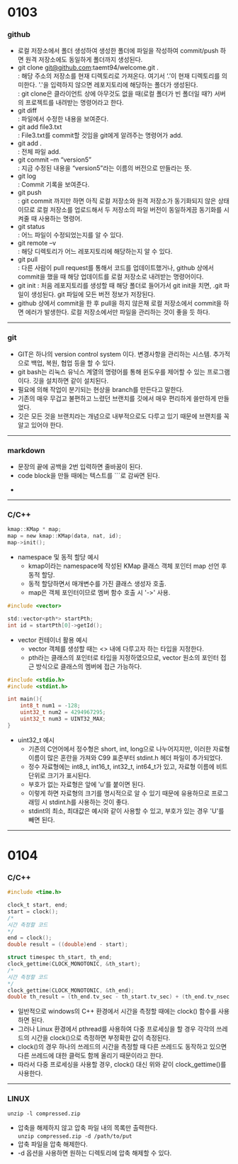 # 0103
### github
- 로컬 저장소에서 폴더 생성하여 생성한 폴더에 파일을 작성하여 commit/push 하면 원격 저장소에도 동일하게 폴더까지 생성된다.
- git clone git@github.com:taemt94/welcome.git .  
	: 해당 주소의 저장소를 현재 디렉토리로 가져온다. 여기서 ‘.’이 현재 디렉토리를 의미한다. '.'을 입력하지 않으면 레포지토리에 해당하는 폴더가 생성된다.  
	: git clone은 클라이언트 상에 아무것도 없을 때(로컬 폴더가 빈 폴더일 때?) 서버의 프로젝트를 내려받는 명령어라고 한다.
- git diff  
	: 파일에서 수정한 내용을 보여준다.
- git add file3.txt  
	: File3.txt를 commit할 것임을 git에게 알려주는 명령어가 add.
- git add .  
	: 전체 파일 add.
- git commit –m “version5”  
	: 지금 수정된 내용을 “version5”라는 이름의 버전으로 만들라는 뜻.
- git log  
	: Commit 기록을 보여준다.
- git push  
	: git commit 까지만 하면 아직 로컬 저장소와 원격 저장소가 동기화되지 않은 상태이므로 로컬 저장소를 업로드해서 두 저장소의 파일 버전이 동일하게끔 동기화를 시켜줄 때 사용하는 명령어.
- git status  
	: 어느 파일이 수정되었는지를 알 수 있다.
- git remote –v  
	: 해당 디렉토리가 어느 레포지토리에 해당하는지 알 수 있다.
- git pull  
	: 다른 사람이 pull request를 통해서 코드를 업데이트했거나, github 상에서 commit을 했을 때 해당 업데이트를 로컬 저장소로 내려받는 명령어이다.  
- git init
	: 처음 레포지토리를 생성할 때 해당 폴더로 들어가서 git init을 치면, .git 파일이 생성된다. git 파일에 모든 버전 정보가 저장된다.
- github 상에서 commit을 한 후 pull을 하지 않은채 로컬 저장소에서 commit을 하면 에러가 발생한다. 로컬 저장소에서만 파일을 관리하는 것이 좋을 듯 하다.
---
### git
- GIT은 하나의 version control system 이다. 변경사항을 관리하는 시스템. 추가적으로 백업, 복원, 협업 등을 할 수 있다.
- git bash는 리눅스 유닉스 계열의 명령어를 통해 윈도우를 제어할 수 있는 프로그램이다. 깃을 설치하면 같이 설치된다.
- 필요에 의해 작업이 분기되는 현상을 branch를 만든다고 말한다.
- 기존의 매우 무겁고 불편하고 느렸던 브랜치를 깃에서 매우 편리하게 쓸만하게 만들었다.
- 깃은 모든 것을 브랜치라는 개념으로 내부적으로도 다루고 있기 때문에 브랜치를 꼭 알고 있어야 한다.
---
### markdown
- 문장의 끝에 공백을 2번 입력하면 줄바꿈이 된다.
- code block을 만들 때에는 텍스트를 ```로 감싸면 된다.
- ``` c 와 같이 사용되는 언어를 명시하면 해당 문법에 맞춰 색상이 적용된다.

---
### C/C++

``` c
kmap::KMap * map;
map = new kmap::KMap(data, nat, id);
map->init();
```
- namespace 및 동적 할당 예시
	- kmap이라는 namespace에 작성된 KMap 클래스 객체 포인터 map 선언 후 동적 할당.
	- 동적 할당하면서 매개변수를 가진 클래스 생성자 호출.
	- map은 객체 포인터이므로 멤버 함수 호출 시 '->' 사용.  
  

``` c
#include <vector>

std::vector<pth*> startPth;
int id = startPth[0]->getId();
```
- vector 컨테이너 활용 예시
	- vector 객체를 생성할 때는 <> 내에 다루고자 하는 타입을 지정한다.
	- pth라는 클래스의 포인터로 타입을 지정하였으므로, vector 원소의 포인터 접근 방식으로 클래스의 멤버에 접근 가능하다.

``` c
#include <stdio.h>
#include <stdint.h>

int main(){
	int8_t num1 = -128;
	uint32_t num2 = 4294967295;
	uint32_t num3 = UINT32_MAX;
}
```
- uint32_t 예시
	- 기존의 C언어에서 정수형은 short, int, long으로 나누어지지만, 이러한 자료형 이름이 많은 혼란을 가져와 C99 표준부터 stdint.h 헤더 파일이 추가되었다.
	- 정수 자료형에는 int8_t, int16_t, int32_t, int64_t가 있고, 자료형 이름에 비트 단위로 크기가 표시된다.
	- 부호가 없는 자료형은 앞에 'u'를 붙이면 된다.
	- 이렇게 하면 자료형의 크기를 명시적으로 알 수 있기 때문에 유용하므로 프로그래밍 시 stdint.h를 사용하는 것이 좋다.
	- stdint의 최소, 최대값은 예시와 같이 사용할 수 있고, 부호가 있는 경우 'U'를 빼면 된다.

---
# 0104
### C/C++
```c
#include <time.h>

clock_t start, end;
start = clock();
/*
시간 측정할 코드
*/
end = clock();
double result = ((double)end - start);

struct timespec th_start, th_end;
clock_gettime(CLOCK_MONOTONIC, &th_start);
/*
시간 측정할 코드
*/
clock_gettime(CLOCK_MONOTONIC, &th_end);
double th_result = (th_end.tv_sec - th_start.tv_sec) + (th_end.tv_nsec - th_start.tv_nsec) / 1000000000.0);
```
- 일반적으로 windows의 C++ 환경에서 시간을 측정할 때에는 clock() 함수를 사용하면 된다.
- 그러나 Linux 환경에서 pthread를 사용하여 다중 프로세싱을 할 경우 각각의 쓰레드의 시간을 clock()으로 측정하면 부정확한 값이 측정된다.
- clock()의 경우 하나의 쓰레드의 시간을 측정할 때 다른 쓰레드도 동작하고 있으면 다른 쓰레드에 대한 클럭도 함께 올리기 때문이라고 한다.
- 따라서 다중 프로세싱을 사용할 경우, clock() 대신 위와 같이 clock_gettime()를 사용한다.
---
### LINUX
`unzip -l compressed.zip`
- 압축을 해제하지 않고 압축 파일 내의 목록만 출력한다.  
`unzip compressed.zip -d /path/to/put`
- 압축 파일을 압축 해제한다.
- -d 옵션을 사용하면 원하는 디렉토리에 압축 해제할 수 있다.